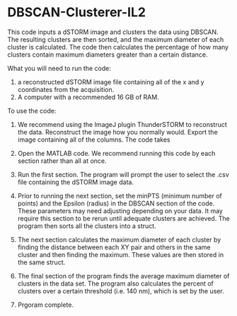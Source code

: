 # DBSCAN-Clusterer-IL2
This code inputs a dSTORM image and clusters the data using DBSCAN. The resulting clusters are then sorted, and the maximum diameter of each cluster is calculated. The code then calculates the percentage of how many clusters contain maximum diameters greater than a certain distance. 

What you will need to run the code:
1. a reconstructed dSTORM image file containing all of the x and y coordinates from the acquisition. 
2. A computer with a recommended 16 GB of RAM.


To use the code:
1. We recommend using the ImageJ plugin ThunderSTORM to reconstruct the data. Reconstruct the image how you normally would. Export the image containing all of the columns. The code takes 

2. Open the MATLAB code. We recommend running this code by each section rather than all at once.
   
3. Run the first section. The program will prompt the user to select the .csv file containing the dSTORM image data.
   
4. Prior to running the next section, set the minPTS (minimum number of points) and the Epsilon (radius) in the DBSCAN section of the code. These parameters may need adjusting depending on your data. It may require this section to be rerun until adequate clusters are achieved. The program then sorts all the clusters into a struct.

5. The next section calculates the maximum diameter of each cluster by finding the distance between each XY pair and others in the same cluster and then finding the maximum. These values are then stored in the same struct.

6. The final section of the program finds the average maximum diameter of clusters in the data set. The program also calculates the percent of clusters over a certain threshold (i.e. 140 nm), which is set by the user.

7. Prgoram complete. 
